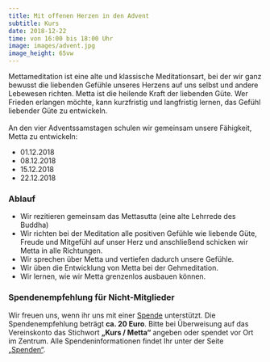 ```yaml
---
title: Mit offenen Herzen in den Advent
subtitle: Kurs
date: 2018-12-22
time: von 16:00 bis 18:00 Uhr
image: images/advent.jpg
image_height: 65vw
---
```

Mettameditation ist eine alte und klassische Meditationsart, bei der wir ganz bewusst die liebenden Gefühle unseres Herzens auf uns selbst und andere Lebewesen richten.  Metta ist die heilende Kraft der liebenden Güte.  Wer Frieden erlangen möchte, kann kurzfristig und langfristig lernen, das Gefühl liebender Güte zu entwickeln.<br>
<br>
An den vier Adventssamstagen schulen wir gemeinsam unsere Fähigkeit, Metta zu entwickeln:

- 01.12.2018
- 08.12.2018
- 15.12.2018
- 22.12.2018

### Ablauf

- Wir rezitieren gemeinsam das Mettasutta (eine alte Lehrrede des Buddha)
- Wir richten bei der Meditation alle positiven Gefühle wie liebende Güte, Freude und Mitgefühl auf unser Herz und anschließend schicken wir Metta in alle Richtungen.
- Wir sprechen über Metta und vertiefen dadurch unsere Gefühle.
- Wir üben die Entwicklung von Metta bei der Gehmeditation.
- Wir lernen, wie wir Metta grenzenlos ausbauen können.

### Spendenempfehlung für Nicht-Mitglieder
Wir freuen uns, wenn ihr uns mit einer [Spende](spenden.html) unterstützt.  Die Spendenempfehlung beträgt **ca. 20 Euro**. Bitte bei Überweisung auf das Vereinskonto das Stichwort **„Kurs / Metta“** angeben oder spendet vor Ort im Zentrum. Alle Spendeninformationen findet Ihr unter der Seite [„Spenden“](spenden.html).
